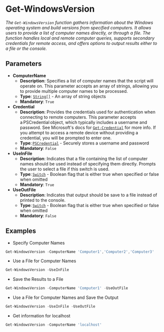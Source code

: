# Get-WindowsVersion

_The `Get-WindowsVersion` function gathers information about the Windows operating system and build versions from specified computers. It allows users to provide a list of computer names directly, or through a file. The function handles local and remote computer queries, supports secondary credentials for remote access, and offers options to output results either to a file or the console._

## Parameters

- **ComputerName**
  - **Description**: Specifies a list of computer names that the script will operate on. This parameter accepts an array of strings, allowing you to provide multiple computer names to be processed.
  - **Type**: [`String[]`](https://learn.microsoft.com/en-us/powershell/scripting/lang-spec/chapter-04?view=powershell-7.4#431-strings) - An array of string objects
  - **Mandatory**: `True`
- **Credential**
  - **Description**: Provides the credentials used for authentication when connecting to remote computers. This parameter accepts a PSCredential object, which typically includes a username and password.  See Microsoft's docs for [`Get-Credential`](https://learn.microsoft.com/en-us/powershell/module/microsoft.powershell.security/get-credential?view=powershell-7.4) for more info.  If you attempt to access a remote device without providing a credential, you will be prompted to enter one.
  - **Type**: [`PSCredential`](https://learn.microsoft.com/en-us/dotnet/api/system.management.automation.pscredential?view=powershellsdk-7.4.0) - Securely stores a username and password
  - **Mandatory**: `False`
- **UseInFile**
  - **Description**: Indicates that a file containing the list of computer names should be used instead of specifying them directly. Prompts the user to select a file if this switch is used.
  - **Type**: [`Switch`](https://learn.microsoft.com/en-us/powershell/module/microsoft.powershell.core/about/about_functions_advanced_parameters?view=powershell-7.4#switch-parameters) - Boolean flag that is either true when specified or false when omitted
  - **Mandatory**: `True`
- **UseOutFile**
  - **Description**: Indicates that output should be save to a file instead of printed to the console.
  - **Type**: [`Switch`](https://learn.microsoft.com/en-us/powershell/module/microsoft.powershell.core/about/about_functions_advanced_parameters?view=powershell-7.4#switch-parameters) - Boolean flag that is either true when specified or false when omitted
  - **Mandatory**: `False`

## Examples

- Specify Computer Names

```powershell
Get-WindowsVersion -ComputerName 'Computer1','Computer2','Computer3'
```

- Use a File for Computer Names

```powershell
Get-WindowsVersion -UseInFile
```

- Save the Results to a File

```powershell
Get-WindowsVersion -ComputerName 'Computer1' -UseOutFile
```

- Use a File for Computer Names and Save the Output

```powershell
Get-WindowsVersion -UseInFile -UseOutFile
```

- Get information for localhost

```powershell
Get-WindowsVersion -ComputerName 'localhost'
```
